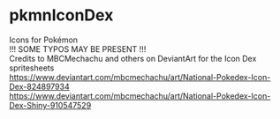 # pkmnIconDex
Icons for Pokémon <br />
!!! SOME TYPOS MAY BE PRESENT !!! <br />
Credits to MBCMechachu and others on DeviantArt for the Icon Dex spritesheets <br />
https://www.deviantart.com/mbcmechachu/art/National-Pokedex-Icon-Dex-824897934 <br />
https://www.deviantart.com/mbcmechachu/art/National-Pokedex-Icon-Dex-Shiny-910547529
